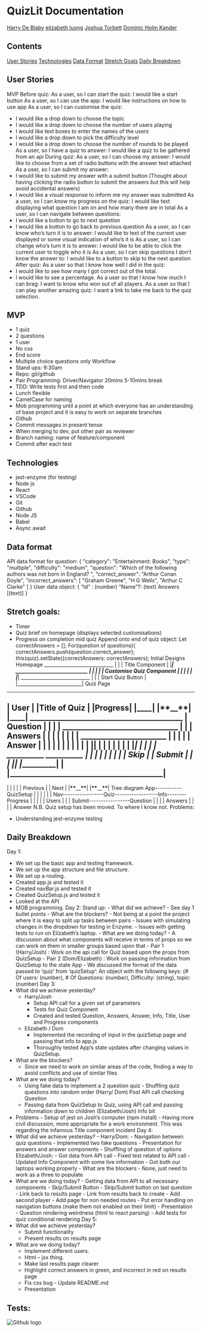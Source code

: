 # QuizLit Documentation
[Harry De Blaby](https://github.com/HDB-1)
[elizabeth luong](https://github.com/elizabethluong/)
[Joshua Torbett](https://github.com/jtorbett23)
[Dominic Holm Kander](https://github.com/DominicHolm-Kander)
## Contents
[User Stories](#user-stories)
[Technologies](#technologies)
[Data Format](#Data-Format)
[Stretch Goals](#stretch-goals)
[Daily Breakdown](#daily-breakdown)
## User Stories
MVP
Before quiz:
As a user, so I can start the quiz:
I would like a start button
As a user, so I can use the app:
I would like instructions on how to use app
As a user, so I can customise the quiz:
- I would like a drop down to choose the topic
- I would like a drop down to choose the number of users playing
- I would like text boxes to enter the names of the users
- I would like a drop down to pick the difficulty level
- I would like a drop down to choose the number of rounds to be played
As a user, so I have a quiz to answer:
I would like a quiz to be gathered from an api
During quiz:
As a user, so I can choose my answer:
I would like to choose from a set of radio buttons with the answer text attached
As a user, so I can submit my answer:
- I would like to submit my answer with a submit button (Thought about having clicking the radio button to submit the answers but this will help avoid accidental answers)
- I would like a visual response to inform me my answer was submitted
As a user, so I can know my progress on the quiz:
I would like text displaying what question I am on and how many there are in total
As a user, so I can navigate between questions:
- I would like a button to go to next question
- I would like a button to go back to previous question
As a user, so I can know who’s turn it is to answer:
I would like to text of the current user displayed or some visual indication of who’s it is
As a user, so I can change who’s turn it is to answer:
I would like to be able to click the current user to toggle who it is
As a user, so I can skip questions I don’t know the answer to:
I would like to a button to skip to the next question
After quiz:
As a user so that I know how well I did in the quiz:
- I would like to see how many I got correct out of the total.
- I would like to see a percentage.
As a user so that I know how much I can brag:
I want to know who won out of all players.
As a user so that I can play another amazing quiz:
I want a link to take me back to the quiz selection.
## MVP
- 1 quiz
- 2 questions
- 1 user
- No css
- End score
- Multiple choice questions only
Workflow
- Stand ups: 9:30am
- Repo: git/github
- Pair Programming: Driver/Navigator 20mins 5-10mins break
- TDD: Write tests first and then code
- Lunch flexible
- CamelCase for naming
- Mob programming until a point at which everyone has an understanding
  of base project and it is easy to work on separate branches
- Github
- Commit messages in present tense
- When merging to dev, put other pair as reviewer
- Branch naming: name of feature/component
- Commit after each test
## Technologies
- jest-enzyme (for testing)
- Node js
- React
- VSCode
- Git
- Github
- Node JS
- Babel
- Async await
## Data format
API data format for question:
{
"category": "Entertainment: Books",
"type": "multiple",
"difficulty": "medium",
"question": "Which of the following authors was not born in England? ",
"correct_answer": "Arthur Conan Doyle",
"incorrect_answers": [
"Graham Greene",
"H G Wells",
"Arthur C Clarke"
]
}
User data object:
{
“Id” : (number)
“Name”?: (text)
Answers [(text)]
}
## Stretch goals:
- Timer
- Quiz brief on homepage (displays selected customisations)
- Progress on completion mid quiz
Append onto end of quiz object:
Let correctAnswers = [];
For(question of questions){
correctAnswers.push(question.correct_answer);
this(quiz).setState({correctAnswers: correctAnswers);
Initial Designs
Homepage
            _____________________________
            |                           |
            |     Title Component       |
            |___________________________|
            _____________________________
            |                           |
            |                           |
            |  Customise Quiz Component |
            |                           |
            |                           |
            |___________________________|
            _____________________________
            |                           |
            |  Start Quiz Button        |
            |___________________________|
Quiz Page
---
| User | |Title of Quiz | |Progress|
|**\_\_\_\_**| |**\*\***\_\_**\*\***| |**\_\_\_\_**|
      _________________________________________
     |                Question                 |
     |                                         |
     |    _______________________________      |
     |   |            Answers            |     |
     |   |                               |     |
     |   |    _______________________    |     |
     |   |   |         Answer       |    |     |
     |   |   |                      |    |     |
     |   |   |______________________|    |     |
     |   |                               |     |
     |   |_______________________________|     |
     |                                         |
     |   __________             __________     |
     |  |          |           |          |    |
     |  | Skip     |           | Submit   |    |
     |  |__________|           |__________|    |
     |_________________________________________|
---
| | | |
| Previous | | Next |
|**\*\***\_\_**\*\***| |**\*\***\_\_**\*\***|
Tree diagram
                                                App-----------QuizSetup
                                                 |
                                                 |
                                                 |
                                                 |
                                                 |
                                                 |
                           Nav-----------------Quiz------------------Info--------Progress
                                                 |                     |
                                                 |                     |
                                                 |                    Users
                                                 |
                                                 |
                                                 |
                       Submit-----------------Question
                                                 |
                                                 |
                                                 |
                                                 |
                                              Answers
                                                 |
                                                 |
                                                 |
                                                 |
                                               Answer
N.B. Quiz setup has been moved. To where I know not.
Problems:
- Understanding jest-enzyme testing
## Daily Breakdown
Day 1:
- We set up the basic app and testing framework.
- We set up the app structure and file structure.
- We set up a routing.
- Created app.js and tested it
- Created navBar.js and tested it
- Created QuizSetup.js and tested it
- Looked at the API
- MOB programming.
Day 2:
Stand up: - What did we achieve? - See day 1 bullet points - What are the blockers? - Not being at a point the project where it is easy to split up tasks between pairs - Issues with simulating changes in the dropdown for testing in Enzyme. - Issues with getting tests to run on Elizabeth’s laptop. - What are we doing today? - A discussion about what components will receive in terms of props so we can work on them in smaller groups based upon that - Pair 1 (Harry/Josh) : Work on the api call for Quiz based upon the props from QuizSetup - Pair 2 (Dom/Elizabeth) : Work on passing information from QuizSetup to the state App
      - We discussed the format of the data passed to ‘quiz’ from ‘quizSetup’:
An object with the following keys:
{# Of users: (number), # Of Questions: (number), Difficulty: (string), topic: (number)
Day 3:
- What did we achieve yesterday?
  - Harry/Josh
    - Setup API call for a given set of parameters
    - Tests for Quiz Component
    - Created and tested Question, Answers, Answer, Info, Title, User and Progress components
  - Elizabeth / Dom
    - Implemented the recording of input in the quizSetup page and passing that info to app.js
    - Thoroughly tested App’s state updates after changing values in QuizSetup.
- What are the blockers?
  - Since we need to work on similar areas of the code, finding a way to avoid conflicts and use of similar files
- What are we doing today?
  - Using fake data to implement a 2 question quiz - Shuffling quiz questions into random order (Harry/ Dom) Post API call checking Question
  - Passing data from QuizSetup to Quiz, using API call and passing information down to children (Elizabeth/Josh) Info bit
- Problems - Setup of jest on Josh’s computer (npm install) - Having more civil discussion, more appropriate for a work environment. This was regarding the infamous Title component incident
  Day 4:
- What did we achieve yesterday? - Harry/Dom: - Navigation between quiz questions - Implemented two fake questions - Presentation for answers and answer components - Shuffling of question of options
  Elizabeth/Josh: - Got data from API call - Fixed test related to API call - Updated Info Component with some live information - Got both our laptops working properly - What are the blockers - None, just need to work as a three to populate
- What are we doing today? - Getting data from API to all necessary components - Skip/Submit Button - Skip/Submit button on last question - Link back to results page - Link from results back to create - Add second player - Add page for non needed routes - Put error handling on navigation buttons (make them not enabled on their limit) - Presentation - Question rendering weirdness (html to react parsing) - Add tests for quiz conditional rendering
  Day 5:
-  What did we achieve yesterday?
    - Submit functionality
    - Present results on results page
- What are we doing today?
    - Implement different users.
    - Html – jsx thing.
    - Make last results page clearer
    - Highlight correct answers in green, and incorrect in red on results page
    - Fix css bug  - Update README.md
    - Presentation
    
## Tests:
![Github logo](Test.png) <br>

